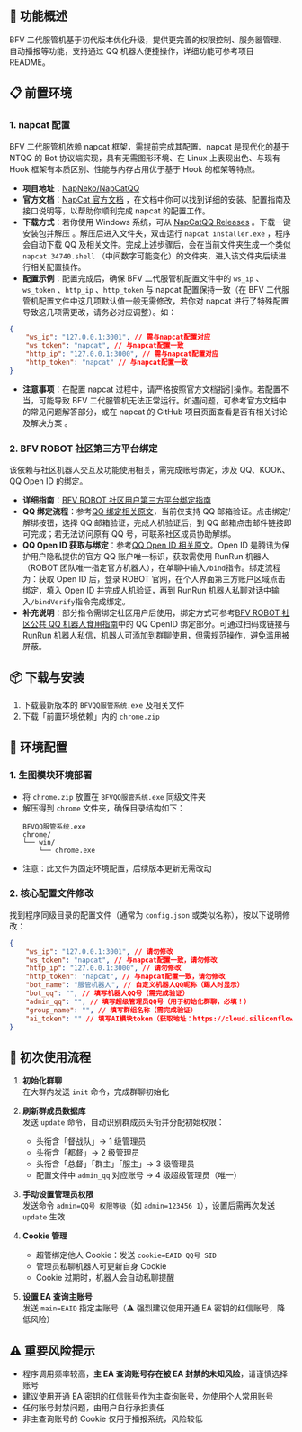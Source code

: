 ## 🌟 功能概述

BFV 二代服管机基于初代版本优化升级，提供更完善的权限控制、服务器管理、自动播报等功能，支持通过 QQ 机器人便捷操作，详细功能可参考项目 README。

## 📋 前置环境

### 1. napcat 配置

BFV 二代服管机依赖 napcat 框架，需提前完成其配置。napcat 是现代化的基于 NTQQ 的 Bot 协议端实现，具有无需图形环境、在 Linux 上表现出色、与现有 Hook 框架有本质区别、性能与内存占用优于基于 Hook 的框架等特点。

-   **项目地址**：[NapNeko/NapCatQQ](https://github.com/NapNeko/NapCatQQ)
-   **官方文档**：[NapCat 官方文档](https://napneko.github.io) ，在文档中你可以找到详细的安装、配置指南及接口说明等，以帮助你顺利完成 napcat 的配置工作。
-   **下载方式**：若你使用 Windows 系统，可从 [NapCatQQ Releases](https://github.com/NapNeko/NapCatQQ/releases/latest/download/napcat.shell.windows.onekey.zip) 。下载一键安装包并解压 。解压后进入文件夹，双击运行 `napcat installer.exe` ，程序会自动下载 QQ 及相关文件。完成上述步骤后，会在当前文件夹生成一个类似 `napcat.34740.shell` （中间数字可能变化）的文件夹，进入该文件夹后续进行相关配置操作。
-   **配置示例**：配置完成后，确保 BFV 二代服管机配置文件中的 `ws_ip` 、`ws_token` 、`http_ip` 、`http_token` 与 napcat 配置保持一致（在 BFV 二代服管机配置文件中这几项默认值一般无需修改，若你对 napcat 进行了特殊配置导致这几项需更改，请务必对应调整）。如：

```json
{
	"ws_ip": "127.0.0.1:3001", // 需与napcat配置对应
	"ws_token": "napcat", // 与napcat配置一致
	"http_ip": "127.0.0.1:3000", // 需与napcat配置对应
	"http_token": "napcat" // 与napcat配置一致
}
```

-   **注意事项**：在配置 napcat 过程中，请严格按照官方文档指引操作。若配置不当，可能导致 BFV 二代服管机无法正常运行。如遇问题，可参考官方文档中的常见问题解答部分，或在 napcat 的 GitHub 项目页面查看是否有相关讨论及解决方案 。

### 2. BFV ROBOT 社区第三方平台绑定

该依赖与社区机器人交互及功能使用相关，需完成账号绑定，涉及 QQ、KOOK、QQ Open ID 的绑定。

-   **详细指南**：[BFV ROBOT 社区用户第三方平台绑定指南](https://zth.ink/?p=558)
-   **QQ 绑定流程**：参考[QQ 绑定相关原文](https://forum.bfvrobot.net/t/topic/625)，当前仅支持 QQ 邮箱验证。点击绑定/解绑按钮，选择 QQ 邮箱验证，完成人机验证后，到 QQ 邮箱点击邮件链接即可完成；若无法访问原有 QQ 号，可联系社区成员协助解绑。
-   **QQ Open ID 获取与绑定**：参考[QQ Open ID 相关原文](https://forum.bfvrobot.net/t/topic/681)。Open ID 是腾讯为保护用户隐私提供的官方 QQ 账户唯一标识，获取需使用 RunRun 机器人（ROBOT 团队唯一指定官方机器人），在单聊中输入`/bind`指令。绑定流程为：获取 Open ID 后，登录 ROBOT 官网，在个人界面第三方账户区域点击绑定，填入 Open ID 并完成人机验证，再到 RunRun 机器人私聊对话中输入`/bindVerify`指令完成绑定。
-   **补充说明**：部分指令需绑定社区用户后使用，绑定方式可参考[BFV ROBOT 社区公共 QQ 机器人食用指南](https://zth.ink/?p=572)中的 QQ OpenID 绑定部分。可通过扫码或链接与 RunRun 机器人私信，机器人可添加到群聊使用，但需规范操作，避免滥用被屏蔽。

## 📦 下载与安装

1. 下载最新版本的 `BFVQQ服管系统.exe` 及相关文件
2. 下载「前置环境依赖」内的 `chrome.zip`

## 🔧 环境配置

### 1. 生图模块环境部署

-   将 `chrome.zip` 放置在 `BFVQQ服管系统.exe` 同级文件夹
-   解压得到 `chrome` 文件夹，确保目录结构如下：
    ```
    BFVQQ服管系统.exe
    chrome/
    └── win/
        └── chrome.exe
    ```
-   注意：此文件为固定环境配置，后续版本更新无需改动

### 2. 核心配置文件修改

找到程序同级目录的配置文件（通常为 `config.json` 或类似名称），按以下说明修改：

```json
{
	"ws_ip": "127.0.0.1:3001", // 请勿修改
	"ws_token": "napcat", // 与napcat配置一致，请勿修改
	"http_ip": "127.0.0.1:3000", // 请勿修改
	"http_token": "napcat", // 与napcat配置一致，请勿修改
	"bot_name": "服管机器人", // 自定义机器人QQ昵称（踢人时显示）
	"bot_qq": "", // 填写机器人QQ号（需完成验证）
	"admin_qq": "", // 填写超级管理员QQ号（用于初始化群聊，必填！）
	"group_name": "", // 填写群组名称（需完成验证）
	"ai_token": "" // 填写AI模块token（获取地址：https://cloud.siliconflow.cn/sft-od1r3v4qtb/account/ak）
}
```

## 🚀 初次使用流程

1. **初始化群聊**  
   在大群内发送 `init` 命令，完成群聊初始化

2. **刷新群成员数据库**  
   发送 `update` 命令，自动识别群成员头衔并分配初始权限：

    - 头衔含「督战队」→ 1 级管理员
    - 头衔含「都督」→ 2 级管理员
    - 头衔含「总督」「群主」「服主」→ 3 级管理员
    - 配置文件中 `admin_qq` 对应账号 → 4 级超级管理员（唯一）

3. **手动设置管理员权限**  
   发送命令 `admin=QQ号 权限等级`（如 `admin=123456 1`），设置后需再次发送 `update` 生效

4. **Cookie 管理**

    - 超管绑定他人 Cookie：发送 `cookie=EAID QQ号 SID`
    - 管理员私聊机器人可更新自身 Cookie
    - Cookie 过期时，机器人会自动私聊提醒

5. **设置 EA 查询主账号**  
   发送 `main=EAID` 指定主账号（⚠️ 强烈建议使用开通 EA 密钥的红信账号，降低风险）

## ⚠️ 重要风险提示

-   程序调用频率较高，**主 EA 查询账号存在被 EA 封禁的未知风险**，请谨慎选择账号
-   建议使用开通 EA 密钥的红信账号作为主查询账号，勿使用个人常用账号
-   任何账号封禁问题，由用户自行承担责任
-   非主查询账号的 Cookie 仅用于播报系统，风险较低
